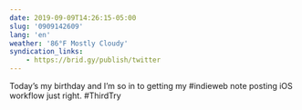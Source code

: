 ```yaml
---
date: 2019-09-09T14:26:15-05:00
slug: '0909142609'
lang: 'en'
weather: '86°F Mostly Cloudy'
syndication_links:
    - https://brid.gy/publish/twitter
---
```

Today’s my birthday and I’m so in to getting my #indieweb note posting iOS workflow just right.  #ThirdTry